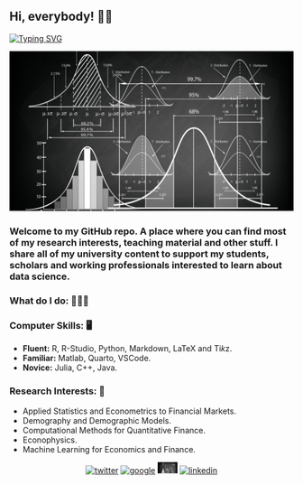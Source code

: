 ## Hi, everybody! 👋🏻

[![Typing SVG](https://readme-typing-svg.herokuapp.com?font=Fira+Code&size=24&duration=4000&pause=500&width=435&lines=Jos%C3%A9+R.+Caro-Barrera)](https://git.io/typing-svg)

![image](img/calculation-statistics-mathematics-graphics.jpg) 

### Welcome to my GitHub repo. A place where you can find most of my research interests, teaching material and other stuff. I share all of my university content to support my students, scholars and working professionals interested to learn about data science.

### What do I do: 🧑🏼‍💻

### Computer Skills: 🖥️

- **Fluent:** R, R-Studio, Python, Markdown, LaTeX and Ti*k*z. 
- **Familiar:** Matlab, Quarto, VSCode.
- **Novice:** Julia, C++, Java.

### Research Interests: 📜 

- Applied Statistics and Econometrics to Financial Markets.
- Demography and Demographic Models.
- Computational Methods for Quantitative Finance.
- Econophysics.
- Machine Learning for Economics and Finance.

<p align="center">
  <a href="https://twitter.com/caroisallin"><img width="7%" src="https://img.icons8.com/color/96/000000/twitter-squared.png" alt="twitter"/></a>
  <a href="https://scholar.google.es/citations?user=NGV9ylEAAAAJ&hl=es"><img width="7%" src="https://img.icons8.com/color/96/000000/google.png" alt="google"/></a>
  <a href="https://www.researchgate.net/profile/Jose-R-Caro-Barrera-2"><img width="7%" src="img/calculation-statistics-mathematics-graphics.jpg" alt="researchgate"/></a>
  <a href="https://www.github.com/jrcarob"><img width="7%" src="https://img.icons8.com/color/96/000000/github.png" alt="linkedin"/></a>
